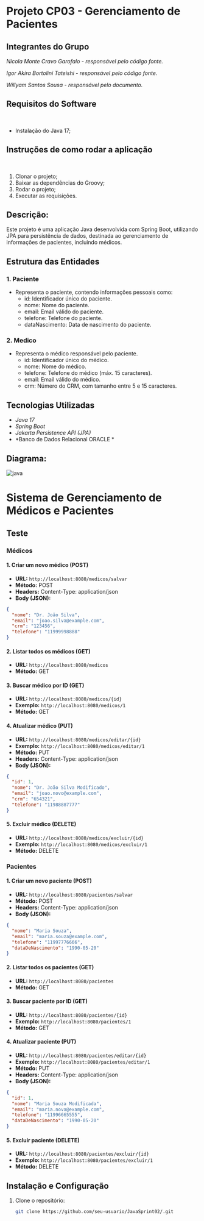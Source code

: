 # Projeto CP03 - Gerenciamento de Pacientes

## Integrantes do Grupo

*Nicola Monte Cravo Garofalo - responsável pelo código fonte.*

*Igor Akira Bortolini Tateishi - responsável pelo código fonte.*

*Willyam Santos Sousa - responsável pelo documento.*

## Requisitos do Software
 
- Instalação do Java 17;
 
## Instruções de como rodar a aplicação
 
1. Clonar o projeto;
2. Baixar as dependências do Groovy;
3. Rodar o projeto;
4. Executar as requisições.

## Descrição:

Este projeto é uma aplicação Java desenvolvida com Spring Boot, utilizando JPA para persistência de dados, destinada ao gerenciamento de informações de pacientes, incluindo médicos. 

## Estrutura das Entidades

### 1. Paciente
- Representa o paciente, contendo informações pessoais como:
  - id: Identificador único do paciente.
  - nome: Nome do paciente.
  - email: Email válido do paciente.
  - telefone: Telefone do paciente.
  - dataNascimento: Data de nascimento do paciente.

### 2. Medico
- Representa o médico responsável pelo paciente.
  - id: Identificador único do médico.
  - nome: Nome do médico.
  - telefone: Telefone do médico (máx. 15 caracteres).
  - email: Email válido do médico.
  - crm: Número do CRM, com tamanho entre 5 e 15 caracteres.

## Tecnologias Utilizadas

- *Java 17*
- *Spring Boot*
- *Jakarta Persistence API (JPA)*
- *Banco de Dados Relacional ORACLE *

## Diagrama:
![java](https://github.com/user-attachments/assets/60264022-3a21-435c-8b27-997127e997cf)

# Sistema de Gerenciamento de Médicos e Pacientes

## Teste

### Médicos

#### 1. Criar um novo médico (POST)
- **URL:** `http://localhost:8080/medicos/salvar`
- **Método:** POST
- **Headers:** Content-Type: application/json
- **Body (JSON):**
```json
{
  "nome": "Dr. João Silva",
  "email": "joao.silva@example.com",
  "crm": "123456",
  "telefone": "11999998888"
}
```

#### 2. Listar todos os médicos (GET)
- **URL:** `http://localhost:8080/medicos`
- **Método:** GET

#### 3. Buscar médico por ID (GET)
- **URL:** `http://localhost:8080/medicos/{id}`
- **Exemplo:** `http://localhost:8080/medicos/1`
- **Método:** GET

#### 4. Atualizar médico (PUT)
- **URL:** `http://localhost:8080/medicos/editar/{id}`
- **Exemplo:** `http://localhost:8080/medicos/editar/1`
- **Método:** PUT
- **Headers:** Content-Type: application/json
- **Body (JSON):**
```json
{
  "id": 1,
  "nome": "Dr. João Silva Modificado",
  "email": "joao.novo@example.com",
  "crm": "654321",
  "telefone": "11988887777"
}
```

#### 5. Excluir médico (DELETE)
- **URL:** `http://localhost:8080/medicos/excluir/{id}`
- **Exemplo:** `http://localhost:8080/medicos/excluir/1`
- **Método:** DELETE

### Pacientes

#### 1. Criar um novo paciente (POST)
- **URL:** `http://localhost:8080/pacientes/salvar`
- **Método:** POST
- **Headers:** Content-Type: application/json
- **Body (JSON):**
```json
{
  "nome": "Maria Souza",
  "email": "maria.souza@example.com",
  "telefone": "11997776666",
  "dataDeNascimento": "1990-05-20"
}
```

#### 2. Listar todos os pacientes (GET)
- **URL:** `http://localhost:8080/pacientes`
- **Método:** GET

#### 3. Buscar paciente por ID (GET)
- **URL:** `http://localhost:8080/pacientes/{id}`
- **Exemplo:** `http://localhost:8080/pacientes/1`
- **Método:** GET

#### 4. Atualizar paciente (PUT)
- **URL:** `http://localhost:8080/pacientes/editar/{id}`
- **Exemplo:** `http://localhost:8080/pacientes/editar/1`
- **Método:** PUT
- **Headers:** Content-Type: application/json
- **Body (JSON):**
```json
{
  "id": 1,
  "nome": "Maria Souza Modificada",
  "email": "maria.nova@example.com",
  "telefone": "11996665555",
  "dataDeNascimento": "1990-05-20"
}
```

#### 5. Excluir paciente (DELETE)
- **URL:** `http://localhost:8080/pacientes/excluir/{id}`
- **Exemplo:** `http://localhost:8080/pacientes/excluir/1`
- **Método:** DELETE
   


## Instalação e Configuração

1. Clone o repositório:
   ```bash
   git clone https://github.com/seu-usuario/JavaSprint02/.git
